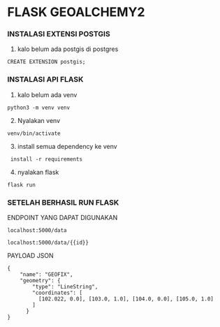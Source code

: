 # FLASK GEOALCHEMY2 

### INSTALASI EXTENSI POSTGIS
1. kalo belum ada postgis di postgres
```
CREATE EXTENSION postgis;
```
### INSTALASI API FLASK
1. kalo belum ada venv
```
python3 -m venv venv
```
2. Nyalakan venv
 ```
 venv/bin/activate
 ```
3. install semua dependency ke venv
```
 install -r requirements
```
4. nyalakan flask
```
flask run 
```


### SETELAH BERHASIL RUN FLASK
ENDPOINT YANG DAPAT DIGUNAKAN
```
localhost:5000/data
```
```
localhost:5000/data/{{id}}
```
PAYLOAD JSON
```
{
    "name": "GEOFIX",
    "geometry": {
        "type": "LineString",
        "coordinates": [
          [102.022, 0.0], [103.0, 1.0], [104.0, 0.0], [105.0, 1.0]
        ]
      }
}
```
